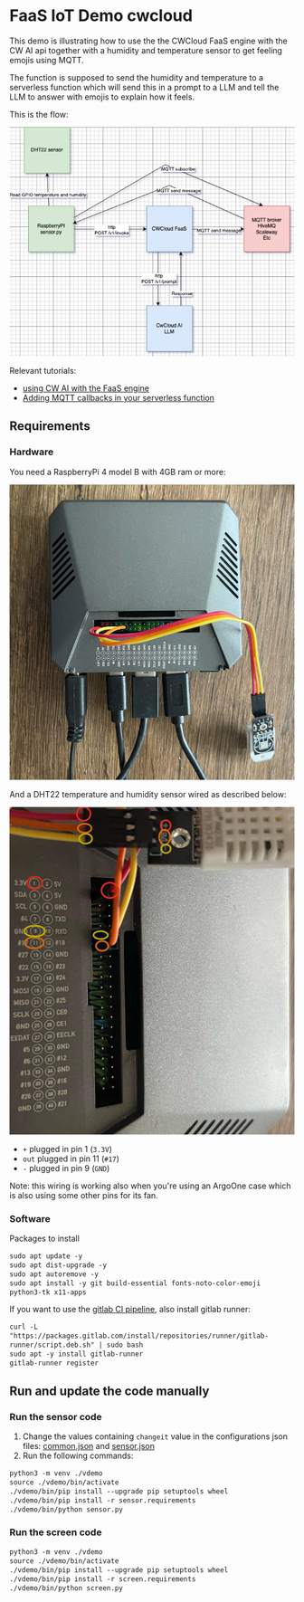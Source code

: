 # FaaS IoT Demo cwcloud

This demo is illustrating how to use the the CWCloud FaaS engine with the CW AI api together with a humidity and temperature sensor to get feeling emojis using MQTT.

The function is supposed to send the humidity and temperature to a serverless function which will send this in a prompt to a LLM and tell the LLM to answer with emojis to explain how it feels.

This is the flow:

![flow](./img/flow.png)

Relevant tutorials:
* [using CW AI with the FaaS engine](https://www.cwcloud.tech/docs/tutorials/cwai#using-the-faas-engine)
* [Adding MQTT callbacks in your serverless function](https://www.cwcloud.tech/docs/tutorials/faas/how_to_create_mqtt_hive_mq#step-2-add-an-mqtt-callback-and-create-your-function)

## Requirements

### Hardware

You need a RaspberryPi 4 model B with 4GB ram or more:

![rpi4](./img/rpi4.png)

And a DHT22 temperature and humidity sensor wired as described below:

![gpio](./img/gpio.png)

* `+` plugged in pin 1 (`3.3V`)
* `out` plugged in pin 11 (`#17`)
* `-` plugged in pin 9 (`GND`)

Note: this wiring is working also when you're using an ArgoOne case which is also using some other pins for its fan.

### Software

Packages to install

```shell
sudo apt update -y
sudo apt dist-upgrade -y
sudo apt autoremove -y
sudo apt install -y git build-essential fonts-noto-color-emoji python3-tk x11-apps
```

If you want to use the [gitlab CI pipeline](./.gitlab-ci.yml), also install gitlab runner:

```shell
curl -L "https://packages.gitlab.com/install/repositories/runner/gitlab-runner/script.deb.sh" | sudo bash
sudo apt -y install gitlab-runner
gitlab-runner register
```

## Run and update the code manually

### Run the sensor code

1. Change the values containing `changeit` value in the configurations json files: [common.json](./common.json) and [sensor.json](./sensor.json)
2. Run the following commands:

```shell
python3 -m venv ./vdemo
source ./vdemo/bin/activate
./vdemo/bin/pip install --upgrade pip setuptools wheel
./vdemo/bin/pip install -r sensor.requirements
./vdemo/bin/python sensor.py
```

### Run the screen code

```shell
python3 -m venv ./vdemo
source ./vdemo/bin/activate
./vdemo/bin/pip install --upgrade pip setuptools wheel
./vdemo/bin/pip install -r screen.requirements
./vdemo/bin/python screen.py
```
